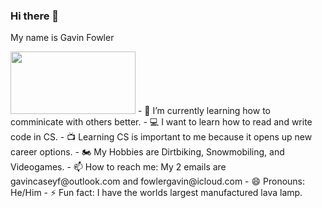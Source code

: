 ### Hi there 👋 

My name is Gavin Fowler

<img src="[image.png](https://user-images.githubusercontent.com/106996277/172507561-00f3af48-930d-4475-b672-08832251da05.png)" width="200" height="100">
- 🌱 I’m currently learning how to comminicate with others better.
- 💻 I want to learn how to read and write code in CS.
- 📺 Learning CS is important to me because it opens up new career options.
- 🏍  My Hobbies are Dirtbiking, Snowmobiling, and Videogames.
- 📫 How to reach me: My 2 emails are gavincaseyf@outlook.com and fowlergavin@icloud.com
- 😄 Pronouns: He/Him
- ⚡ Fun fact: I have the worlds largest manufactured lava lamp.
